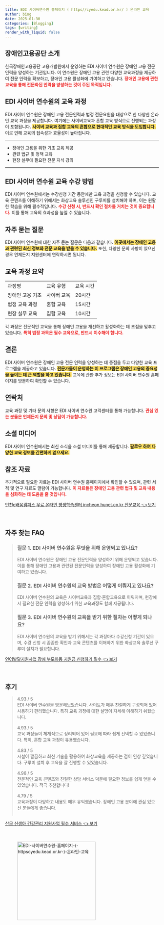 ```yaml
---
title: EDI 사이버연수원 홈페이지 ( https//cyedu.kead.or.kr/ ) 온라인 교육
author: bing
date: 2025-01-30
categories: [Blogging]
tags: [writing]
render_with_liquid: false
---
```



<h2 id='장애인고용공단소개'>장애인고용공단 소개</h2>

<p>한국장애인고용공단 고용개발원에서 운영하는 EDI 사이버 연수원은 장애인 고용 전문인력을 양성하는 기관입니다. 이 연수원은 장애인 고용 관련 다양한 교육과정을 제공하여 전문 인력을 확보하고, 장애인 고용 활성화에 기여하고 있습니다. <b><span style="color: #ee2323;">장애인 고용에 관한 교육을 통해 전문화된 인력을 양성하는 것이 주된 목적입니다.</span></b></p>

<h2 id='사이버연수원교육과정'>EDI 사이버 연수원의 교육 과정</h2>

<p>EDI 사이버 연수원은 장애인 고용 전문인력과 법정 전문요원을 대상으로 한 다양한 온라인 교육 과정을 제공합니다. 여기에는 사이버교육과 혼합 교육 방식으로 진행되는 과정이 포함됩니다. <b><span style="background-color: #ffe066;">사이버 교육과 집합 교육의 혼합으로 현대적인 교육 방식을 도입합니다.</span></b> 이로 인해 교육의 접속성과 효율성이 높아집니다.</p>

<hr />

<ul>
    <li>장애인 고용을 위한 기초 교육 제공</li>
    <li>관련 법규 및 정책 교육</li>
    <li>현장 실무에 필요한 전문 지식 강의</li>
</ul>

<hr />

<h2 id='교육수강방법'>EDI 사이버 연수원 교육 수강 방법</h2>

<p>EDI 사이버 연수원에서는 수강신청 기간 동안에만 교육 과정을 신청할 수 있습니다. 교육 콘텐츠를 이해하기 위해서는 화상교육 솔루션인 구루미를 설치해야 하며, 이는 원활한 학습을 위해 필수적입니다. <b><span style="color: #ee2323;">수강 신청 시, 반드시 확인 절차를 거치는 것이 중요합니다.</span></b> 이를 통해 교육의 효과성을 높일 수 있습니다.</p>

<h2 id='자주묻는질문'>자주 묻는 질문</h2>

<p>EDI 사이버 연수원에 대한 자주 묻는 질문은 다음과 같습니다. <b><span style="background-color: #ffe066;">이곳에서는 장애인 고용과 관련된 최신 정보와 전문 교육을 받을 수 있습니다.</span></b> 또한, 다양한 문의 사항이 있으신 경우 언제든지 지원센터에 연락하시면 됩니다.</p>

<h2 id='표'>교육 과정 요약</h2>

<table>
    <tr>
        <td>과정명</td>
        <td>교육 유형</td>
        <td>교육 시간</td>
    </tr>
    <tr>
        <td>장애인 고용 기초</td>
        <td>사이버 교육</td>
        <td>20시간</td>
    </tr>
    <tr>
        <td>법정 교육 과정</td>
        <td>혼합 교육</td>
        <td>15시간</td>
    </tr>
    <tr>
        <td>현장 실무 교육</td>
        <td>집합 교육</td>
        <td>10시간</td>
    </tr>
</table>

<p>각 과정은 전문적인 교육을 통해 장애인 고용을 개선하고 활성화하는 데 초점을 맞추고 있습니다. <b><span style="color: #ee2323;">특히 법정 과목은 필수 교육으로, 반드시 이수해야 합니다.</span></b></p>

<h2 id='결론'>결론</h2>

<p>EDI 사이버 연수원은 장애인 고용 전문 인력을 양성하는 데 중점을 두고 다양한 교육 프로그램을 제공하고 있습니다. <b><span style="background-color: #ffe066;">전문가들이 운영하는 이 프로그램은 장애인 고용의 중요성을 높이는 데 큰 역할을 하고 있습니다.</span></b> 교육에 관한 추가 정보는 EDI 사이버 연수원 홈페이지를 방문하여 확인할 수 있습니다.</p>

<h2 id='연락처'>연락처</h2>

<p>교육 과정 및 기타 문의 사항은 EDI 사이버 연수원 고객센터를 통해 가능합니다. <b><span style="color: #ee2323;">관심 있는 분들은 언제든지 문의 및 상담이 가능합니다.</span></b></p>

<h2 id='소셜미디어'>소셜 미디어</h2>

<p>EDI 사이버 연수원에서는 최신 소식을 소셜 미디어를 통해 제공합니다. <b><span style="background-color: #ffe066;">팔로우 하여 다양한 교육 정보를 간편하게 얻으세요.</span></b></p>

<h2 id='참조자료'>참조 자료</h2>

<p>추가적으로 필요한 자료는 EDI 사이버 연수원 홈페이지에서 확인할 수 있으며, 관련 서적 및 연구 자료도 열람이 가능합니다. <b><span style="color: #ee2323;">이 자료들은 장애인 고용 관련 법규 및 교육 내용을 심화하는 데 도움을 줄 것입니다.</span></b></p>


<p><a class="click-button" title="인천e배움캠퍼스 무료 온라인 평생학습센터 incheon.hunet.co.kr 전문교육" href="https://afficreate.github.io/posts/%EC%9D%B8%EC%B2%9Ce%EB%B0%B0%EC%9B%80%EC%BA%A0%ED%8D%BC%EC%8A%A4-%EB%AC%B4%EB%A3%8C-%EC%98%A8%EB%9D%BC%EC%9D%B8-%ED%8F%89%EC%83%9D%ED%95%99%EC%8A%B5%EC%84%BC%ED%84%B0-incheon.hunet.co.kr-%EC%A0%84%EB%AC%B8%EA%B5%90%EC%9C%A1/" rel="dofollow">인천e배움캠퍼스 무료 온라인 평생학습센터 incheon.hunet.co.kr 전문교육 👈 보기</a></p><br>
<h2 id='자주_찾는_FAQ'>자주 찾는 FAQ</h2>
<div itemscope="" itemtype="https://schema.org/FAQPage"> 
<blockquote> 
<div itemscope="" itemprop="mainEntity" itemtype="https://schema.org/Question"> 
<h3 itemprop="name">질문 1. EDI 사이버 연수원은 무엇을 위해 운영되고 있나요?</h3> 
<div itemscope="" itemprop="acceptedAnswer" itemtype="https://schema.org/Answer"> 
<span itemprop="text"> 
<p>EDI 사이버 연수원은 장애인 고용 전문인력을 양성하기 위해 운영되고 있습니다. 이를 통해 장애인 고용과 관련된 전문인력을 양성하여 장애인 고용 활성화에 기여하고 있습니다.</p> 
</span> 
</div> 
</div> 
<div itemscope="" itemprop="mainEntity" itemtype="https://schema.org/Question"> 
<h3 itemprop="name">질문 2. EDI 사이버 연수원의 교육 방법은 어떻게 이뤄지고 있나요?</h3> 
<div itemscope="" itemprop="acceptedAnswer" itemtype="https://schema.org/Answer"> 
<span itemprop="text"> 
<p>EDI 사이버 연수원의 교육은 사이버교육과 집합·혼합교육으로 이뤄지며, 현장에서 필요한 전문 인력을 양성하기 위한 교육과정도 함께 제공됩니다.</p> 
</span> 
</div> 
</div> 
<div itemscope="" itemprop="mainEntity" itemtype="https://schema.org/Question"> 
<h3 itemprop="name">질문 3. EDI 사이버 연수원의 교육을 받기 위한 절차는 어떻게 되나요?</h3> 
<div itemscope="" itemprop="acceptedAnswer" itemtype="https://schema.org/Answer"> 
<span itemprop="text"> 
<p>EDI 사이버 연수원의 교육을 받기 위해서는 각 과정마다 수강신청 기간이 있으며, 수강 신청 시 꼼꼼한 확인과 교육 콘텐츠를 이해하기 위한 화상교육 솔루션 구루미 설치가 필요합니다.</p> 
</span> 
</div> 
</div> 
</blockquote> 
</div>
<p><a class="click-button" title="언어발달지원사업 장애 부모아동 지원금 신청하기 필수" href="https://afficreate.github.io/posts/%EC%96%B8%EC%96%B4%EB%B0%9C%EB%8B%AC%EC%A7%80%EC%9B%90%EC%82%AC%EC%97%85-%EC%9E%A5%EC%95%A0-%EB%B6%80%EB%AA%A8%EC%95%84%EB%8F%99-%EC%A7%80%EC%9B%90%EA%B8%88-%EC%8B%A0%EC%B2%AD%ED%95%98%EA%B8%B0-%ED%95%84%EC%88%98/" rel="dofollow">언어발달지원사업 장애 부모아동 지원금 신청하기 필수 👈 보기</a></p><br>
<h2 id='후기'>후기</h2>
<div itemscope itemtype="https://schema.org/Product">
  <blockquote>
  <div itemprop="review" itemscope itemtype="https://schema.org/Review">
      <div itemprop="reviewRating" itemscope itemtype="https://schema.org/Rating"> <span itemprop="ratingValue">4.93</span> / <span itemprop="bestRating">5</span> </div>
      <span itemprop="reviewBody">EDI 사이버 연수원을 방문해보았습니다. 사이트가 매우 친절하게 구성되어 있어 사용하기 편리했습니다. 특히 교육 과정에 대한 설명이 자세해 이해하기 쉬웠습니다.</span>
  </div>
  <br>
  <div itemprop="review" itemscope itemtype="https://schema.org/Review">
      <div itemprop="reviewRating" itemscope itemtype="https://schema.org/Rating"> <span itemprop="ratingValue">4.93</span> / <span itemprop="bestRating">5</span> </div>
      <span itemprop="reviewBody">교육 과정들이 체계적으로 정리되어 있어 필요에 따라 쉽게 선택할 수 있었습니다. 특히, 혼합 교육 과정이 유용했습니다.</span>
  </div>
  <br>
  <div itemprop="review" itemscope itemtype="https://schema.org/Review">
      <div itemprop="reviewRating" itemscope itemtype="https://schema.org/Rating"> <span itemprop="ratingValue">4.83</span> / <span itemprop="bestRating">5</span> </div>
      <span itemprop="reviewBody">시설이 깔끔하고 최신 기술을 활용하여 화상교육을 제공하는 점이 인상 깊었습니다. 구루미 설치 후 교육을 잘 진행할 수 있었습니다.</span>
  </div>
  <br>
  <div itemprop="review" itemscope itemtype="https://schema.org/Review">
      <div itemprop="reviewRating" itemscope itemtype="https://schema.org/Rating"> <span itemprop="ratingValue">4.96</span> / <span itemprop="bestRating">5</span> </div>
      <span itemprop="reviewBody">전문적인 교육 콘텐츠와 친절한 상담 서비스 덕분에 필요한 정보를 쉽게 얻을 수 있었습니다. 적극 추천합니다!</span>
  </div>
  <br>
  <div itemprop="review" itemscope itemtype="https://schema.org/Review">
      <div itemprop="reviewRating" itemscope itemtype="https://schema.org/Rating"> <span itemprop="ratingValue">4.79</span> / <span itemprop="bestRating">5</span> </div>
      <span itemprop="reviewBody">교육과정이 다양하고 내용도 매우 유익했습니다. 장애인 고용 분야에 관심 있으신 분들에게 좋습니다.</span>
  </div>
  <br>
  </blockquote>
</div>
<p><a class="click-button" title="산모 신생아 건강관리 지원사업 필수 서비스" href="https://afficreate.github.io/posts/%EC%82%B0%EB%AA%A8-%EC%8B%A0%EC%83%9D%EC%95%84-%EA%B1%B4%EA%B0%95%EA%B4%80%EB%A6%AC-%EC%A7%80%EC%9B%90%EC%82%AC%EC%97%85-%ED%95%84%EC%88%98-%EC%84%9C%EB%B9%84%EC%8A%A4/" rel="dofollow">산모 신생아 건강관리 지원사업 필수 서비스 👈 보기</a></p><br>
<figure class="image"><img src="https://afficreate.github.io/assets/img/thumbnail/EDI-사이버연수원-홈페이지-(-httpscyedu.kead.or.kr-)-온라인-교육.webp" alt="EDI-사이버연수원-홈페이지-(-httpscyedu.kead.or.kr-)-온라인-교육" width="256" height="256"></figure>